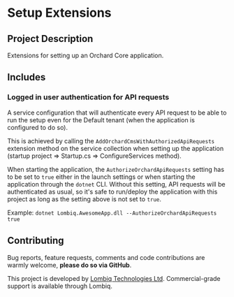 # Setup Extensions



## Project Description

Extensions for setting up an Orchard Core application.


## Includes

### Logged in user authentication for API requests

A service configuration that will authenticate every API request to be able to run the setup even for the Default tenant (when the application is configured to do so).

This is achieved by calling the `AddOrchardCmsWithAuthorizedApiRequests` extension method on the service collection when setting up the application (startup project => Startup.cs => ConfigureServices method).

When starting the application, the `AuthorizeOrchardApiRequests` setting has to be set to `true` either in the launch settings or when starting the application through the `dotnet` CLI.
Without this setting, API requests will be authenticated as usual, so it's safe to run/deploy the application with this project as long as the setting above is not set to `true`.

Example: `dotnet Lombiq.AwesomeApp.dll --AuthorizeOrchardApiRequests true`


## Contributing

Bug reports, feature requests, comments and code contributions are warmly welcome, **please do so via GitHub**.

This project is developed by [Lombiq Technologies Ltd](https://lombiq.com/). Commercial-grade support is available through Lombiq.